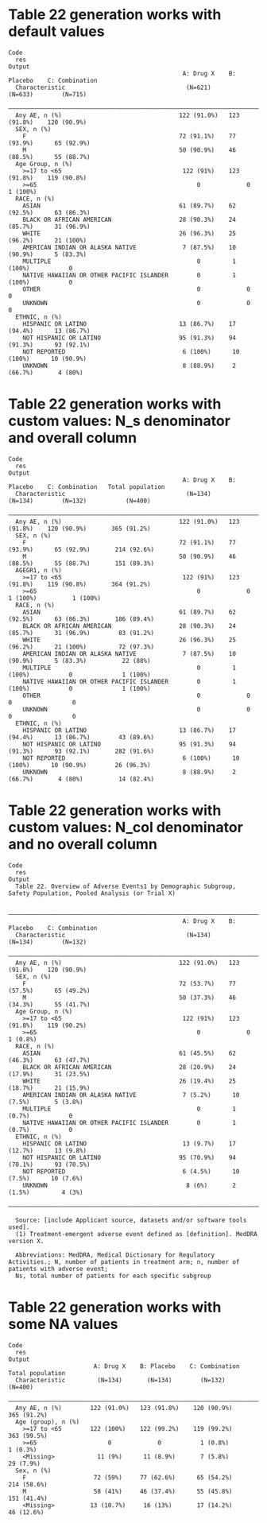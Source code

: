 # Table 22 generation works with default values

    Code
      res
    Output
                                                     A: Drug X    B: Placebo    C: Combination
      Characteristic                                  (N=621)       (N=633)        (N=715)    
      ————————————————————————————————————————————————————————————————————————————————————————
      Any AE, n (%)                                 122 (91.0%)   123 (91.8%)    120 (90.9%)  
      SEX, n (%)                                                                              
        F                                           72 (91.1%)    77 (93.9%)      65 (92.9%)  
        M                                           50 (90.9%)    46 (88.5%)      55 (88.7%)  
      Age Group, n (%)                                                                        
        >=17 to <65                                  122 (91%)    123 (91.8%)    119 (90.8%)  
        >=65                                             0             0           1 (100%)   
      RACE, n (%)                                                                             
        ASIAN                                       61 (89.7%)    62 (92.5%)      63 (86.3%)  
        BLACK OR AFRICAN AMERICAN                   28 (90.3%)    24 (85.7%)      31 (96.9%)  
        WHITE                                       26 (96.3%)    25 (96.2%)      21 (100%)   
        AMERICAN INDIAN OR ALASKA NATIVE             7 (87.5%)    10 (90.9%)      5 (83.3%)   
        MULTIPLE                                         0         1 (100%)           0       
        NATIVE HAWAIIAN OR OTHER PACIFIC ISLANDER        0         1 (100%)           0       
        OTHER                                            0             0              0       
        UNKNOWN                                          0             0              0       
      ETHNIC, n (%)                                                                           
        HISPANIC OR LATINO                          13 (86.7%)    17 (94.4%)      13 (86.7%)  
        NOT HISPANIC OR LATINO                      95 (91.3%)    94 (91.3%)      93 (92.1%)  
        NOT REPORTED                                 6 (100%)      10 (100%)      10 (90.9%)  
        UNKNOWN                                      8 (88.9%)     2 (66.7%)       4 (80%)    

# Table 22 generation works with custom values: N_s denominator and overall column

    Code
      res
    Output
                                                     A: Drug X    B: Placebo    C: Combination   Total population
      Characteristic                                  (N=134)       (N=134)        (N=132)           (N=400)     
      ———————————————————————————————————————————————————————————————————————————————————————————————————————————
      Any AE, n (%)                                 122 (91.0%)   123 (91.8%)    120 (90.9%)       365 (91.2%)   
      SEX, n (%)                                                                                                 
        F                                           72 (91.1%)    77 (93.9%)      65 (92.9%)       214 (92.6%)   
        M                                           50 (90.9%)    46 (88.5%)      55 (88.7%)       151 (89.3%)   
      AGEGR1, n (%)                                                                                              
        >=17 to <65                                  122 (91%)    123 (91.8%)    119 (90.8%)       364 (91.2%)   
        >=65                                             0             0           1 (100%)          1 (100%)    
      RACE, n (%)                                                                                                
        ASIAN                                       61 (89.7%)    62 (92.5%)      63 (86.3%)       186 (89.4%)   
        BLACK OR AFRICAN AMERICAN                   28 (90.3%)    24 (85.7%)      31 (96.9%)        83 (91.2%)   
        WHITE                                       26 (96.3%)    25 (96.2%)      21 (100%)         72 (97.3%)   
        AMERICAN INDIAN OR ALASKA NATIVE             7 (87.5%)    10 (90.9%)      5 (83.3%)          22 (88%)    
        MULTIPLE                                         0         1 (100%)           0              1 (100%)    
        NATIVE HAWAIIAN OR OTHER PACIFIC ISLANDER        0         1 (100%)           0              1 (100%)    
        OTHER                                            0             0              0                 0        
        UNKNOWN                                          0             0              0                 0        
      ETHNIC, n (%)                                                                                              
        HISPANIC OR LATINO                          13 (86.7%)    17 (94.4%)      13 (86.7%)        43 (89.6%)   
        NOT HISPANIC OR LATINO                      95 (91.3%)    94 (91.3%)      93 (92.1%)       282 (91.6%)   
        NOT REPORTED                                 6 (100%)      10 (100%)      10 (90.9%)        26 (96.3%)   
        UNKNOWN                                      8 (88.9%)     2 (66.7%)       4 (80%)          14 (82.4%)   

# Table 22 generation works with custom values: N_col denominator and no overall column

    Code
      res
    Output
      Table 22. Overview of Adverse Events1 by Demographic Subgroup, Safety Population, Pooled Analysis (or Trial X)
      
      ————————————————————————————————————————————————————————————————————————————————————————
                                                     A: Drug X    B: Placebo    C: Combination
      Characteristic                                  (N=134)       (N=134)        (N=132)    
      ————————————————————————————————————————————————————————————————————————————————————————
      Any AE, n (%)                                 122 (91.0%)   123 (91.8%)    120 (90.9%)  
      SEX, n (%)                                                                              
        F                                           72 (53.7%)    77 (57.5%)      65 (49.2%)  
        M                                           50 (37.3%)    46 (34.3%)      55 (41.7%)  
      Age Group, n (%)                                                                        
        >=17 to <65                                  122 (91%)    123 (91.8%)    119 (90.2%)  
        >=65                                             0             0           1 (0.8%)   
      RACE, n (%)                                                                             
        ASIAN                                       61 (45.5%)    62 (46.3%)      63 (47.7%)  
        BLACK OR AFRICAN AMERICAN                   28 (20.9%)    24 (17.9%)      31 (23.5%)  
        WHITE                                       26 (19.4%)    25 (18.7%)      21 (15.9%)  
        AMERICAN INDIAN OR ALASKA NATIVE             7 (5.2%)      10 (7.5%)       5 (3.8%)   
        MULTIPLE                                         0         1 (0.7%)           0       
        NATIVE HAWAIIAN OR OTHER PACIFIC ISLANDER        0         1 (0.7%)           0       
      ETHNIC, n (%)                                                                           
        HISPANIC OR LATINO                           13 (9.7%)    17 (12.7%)      13 (9.8%)   
        NOT HISPANIC OR LATINO                      95 (70.9%)    94 (70.1%)      93 (70.5%)  
        NOT REPORTED                                 6 (4.5%)      10 (7.5%)      10 (7.6%)   
        UNKNOWN                                       8 (6%)       2 (1.5%)         4 (3%)    
      ————————————————————————————————————————————————————————————————————————————————————————
      
      Source: [include Applicant source, datasets and/or software tools used].
      (1) Treatment-emergent adverse event defined as [definition]. MedDRA version X.
      
      Abbreviations: MedDRA, Medical Dictionary for Regulatory Activities.; N, number of patients in treatment arm; n, number of patients with adverse event;
      Ns, total number of patients for each specific subgroup

# Table 22 generation works with some NA values

    Code
      res
    Output
                            A: Drug X    B: Placebo    C: Combination   Total population
      Characteristic         (N=134)       (N=134)        (N=132)           (N=400)     
      ——————————————————————————————————————————————————————————————————————————————————
      Any AE, n (%)        122 (91.0%)   123 (91.8%)    120 (90.9%)       365 (91.2%)   
      Age (group), n (%)                                                                
        >=17 to <65        122 (100%)    122 (99.2%)    119 (99.2%)       363 (99.5%)   
        >=65                    0             0           1 (0.8%)          1 (0.3%)    
        <Missing>            11 (9%)      11 (8.9%)       7 (5.8%)         29 (7.9%)    
      Sex, n (%)                                                                        
        F                   72 (59%)     77 (62.6%)      65 (54.2%)       214 (58.6%)   
        M                   50 (41%)     46 (37.4%)      55 (45.8%)       151 (41.4%)   
        <Missing>          13 (10.7%)     16 (13%)       17 (14.2%)        46 (12.6%)   


